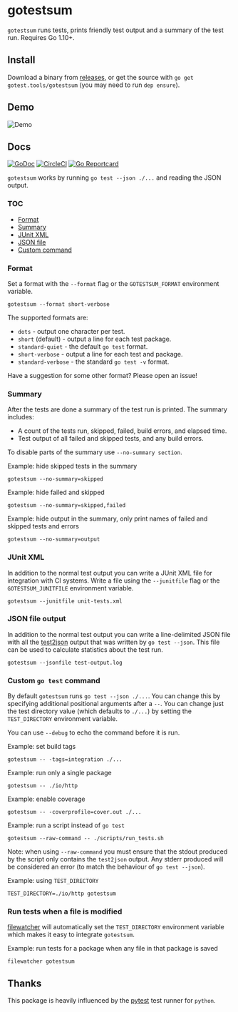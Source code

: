 # gotestsum

`gotestsum` runs tests, prints friendly test output and a summary of the test run.  Requires Go 1.10+.

## Install

Download a binary from [releases](https://github.com/gotestyourself/gotestsum/releases), or get the
source with `go get gotest.tools/gotestsum` (you may need to run `dep ensure`).

## Demo

![Demo](https://raw.githubusercontent.com/gotestyourself/gotestsum/master/docs/demo.gif)

## Docs

[![GoDoc](https://godoc.org/gotest.tools/gotestsum?status.svg)](https://godoc.org/gotest.tools/gotestsum)
[![CircleCI](https://circleci.com/gh/gotestyourself/gotestsum/tree/master.svg?style=shield)](https://circleci.com/gh/gotestyourself/gotestsum/tree/master)
[![Go Reportcard](https://goreportcard.com/badge/gotest.tools/gotestsum)](https://goreportcard.com/report/gotest.tools/gotestsum)

`gotestsum` works by running `go test --json ./...` and reading the JSON
output.

### TOC

- [Format](#format)
- [Summary](#summary)
- [JUnit XML](#junit-xml)
- [JSON file](#json-file-output)
- [Custom command](#custom-go-test-command)

### Format

Set a format with the `--format` flag or the `GOTESTSUM_FORMAT` environment
variable.
```
gotestsum --format short-verbose
```

The supported formats are:
 * `dots` - output one character per test.
 * `short` (default) - output a line for each test package.
 * `standard-quiet` - the default `go test` format.
 * `short-verbose` - output a line for each test and package.
 * `standard-verbose` - the standard `go test -v` format.

Have a suggestion for some other format? Please open an issue!

### Summary

After the tests are done a summary of the test run is printed.
The summary includes:
 * A count of the tests run, skipped, failed, build errors, and elapsed time.
 * Test output of all failed and skipped tests, and any build errors.

To disable parts of the summary use `--no-summary section`.

Example: hide skipped tests in the summary
```
gotestsum --no-summary=skipped
```

Example: hide failed and skipped
```
gotestsum --no-summary=skipped,failed
```

Example: hide output in the summary, only print names of failed and skipped tests
and errors
```
gotestsum --no-summary=output
```

### JUnit XML

In addition to the normal test output you can write a JUnit XML file for
integration with CI systems. Write a file using the `--junitfile` flag or
the `GOTESTSUM_JUNITFILE` environment variable.

```
gotestsum --junitfile unit-tests.xml
```

### JSON file output

In addition to the normal test output you can write a line-delimited JSON
file with all the [test2json](https://golang.org/cmd/test2json/#hdr-Output_Format)
output that was written by `go test --json`. This file can be used to calculate
statistics about the test run.

```
gotestsum --jsonfile test-output.log
```

### Custom `go test` command

By default `gotestsum` runs `go test --json ./...`. You can change this by
specifying additional positional arguments after a `--`. You can change just the
test directory value (which defaults to `./...`) by setting the `TEST_DIRECTORY`
environment variable.

You can use `--debug` to echo the command before it is run.

Example: set build tags
```
gotestsum -- -tags=integration ./...
```

Example: run only a single package
```
gotestsum -- ./io/http
```

Example: enable coverage
```
gotestsum -- -coverprofile=cover.out ./...
```

Example: run a script instead of `go test`
```
gotestsum --raw-command -- ./scripts/run_tests.sh
```

Note: when using `--raw-command` you must ensure that the stdout produced by
the script only contains the `test2json` output. Any stderr produced will
be considered an error (to match the behaviour of `go test --json`).

Example: using `TEST_DIRECTORY`
```
TEST_DIRECTORY=./io/http gotestsum
```

### Run tests when a file is modified

[filewatcher](https://github.com/dnephin/filewatcher) will automatically set the
`TEST_DIRECTORY` environment variable which makes it easy to integrate
`gotestsum`.

Example: run tests for a package when any file in that package is saved
```
filewatcher gotestsum
```

## Thanks

This package is heavily influenced by the [pytest](https://docs.pytest.org) test runner for `python`.
